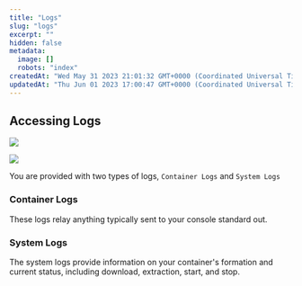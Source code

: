 ```yaml
---
title: "Logs"
slug: "logs"
excerpt: ""
hidden: false
metadata: 
  image: []
  robots: "index"
createdAt: "Wed May 31 2023 21:01:32 GMT+0000 (Coordinated Universal Time)"
updatedAt: "Thu Jun 01 2023 17:00:47 GMT+0000 (Coordinated Universal Time)"
---
```


## Accessing Logs

![](https://files.readme.io/6bbe0ac-image.png)

![](https://files.readme.io/2f0330e-image.png)

You are provided with two types of logs, `Container Logs` and `System Logs`

### Container Logs

These logs relay anything typically sent to your console standard out.

### System Logs

The system logs provide information on your container's formation and current status, including download, extraction, start, and stop.
